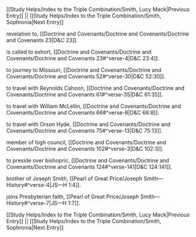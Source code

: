 [[Study Helps/Index to the Triple Combination/Smith, Lucy Mack|Previous Entry]]  ||  [[Study Helps/Index to the Triple Combination/Smith, Sophronia|Next Entry]]

 revelation to, [[Doctrine and Covenants/Doctrine and Covenants/Doctrine and Covenants 23|D&C 23]].

 is called to exhort, [[Doctrine and Covenants/Doctrine and Covenants/Doctrine and Covenants 23#^verse-4|D&C 23:4]].

 to journey to Missouri, [[Doctrine and Covenants/Doctrine and Covenants/Doctrine and Covenants 52#^verse-30|D&C 52:30]].

 to travel with Reynolds Cahoon, [[Doctrine and Covenants/Doctrine and Covenants/Doctrine and Covenants 61#^verse-35|D&C 61:35]].

 to travel with William McLellin, [[Doctrine and Covenants/Doctrine and Covenants/Doctrine and Covenants 66#^verse-8|D&C 66:8]].

 to travel with Orson Hyde, [[Doctrine and Covenants/Doctrine and Covenants/Doctrine and Covenants 75#^verse-13|D&C 75:13]].

 member of high council, [[Doctrine and Covenants/Doctrine and Covenants/Doctrine and Covenants 102#^verse-3|D&C 102:3]].

 to preside over bishopric, [[Doctrine and Covenants/Doctrine and Covenants/Doctrine and Covenants 124#^verse-141|D&C 124:141]].

 brother of Joseph Smith, [[Pearl of Great Price/Joseph Smith—History#^verse-4|JS—H 1:4]].

 joins Presbyterian faith, [[Pearl of Great Price/Joseph Smith—History#^verse-7|JS—H 1:7]].

[[Study Helps/Index to the Triple Combination/Smith, Lucy Mack|Previous Entry]]  ||  [[Study Helps/Index to the Triple Combination/Smith, Sophronia|Next Entry]]